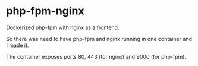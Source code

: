 # php-fpm-nginx
Dockerized php-fpm with nginx as a frontend.

So there was need to have php-fpm and nginx running in one container and I made it.

The container exposes ports 80, 443 (for nginx) and 9000 (for php-fpm).

